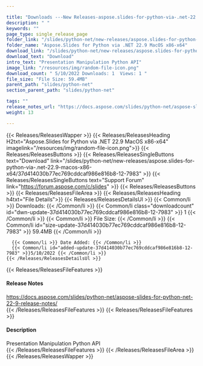 ```yaml
---

title: "Downloads ---New Releases-aspose.slides-for-python-via-.net-22.9-macos-x86-x64"
description: " "
keywords: ""
page_type: single_release_page
folder_link: "/slides/python-net/new-releases/aspose.slides-for-python-via-.net-22.9-macos-x86-x64/"
folder_name: "Aspose.Slides for Python via .NET 22.9 MacOS x86-x64"
download_link: "/slides/python-net/new-releases/aspose.slides-for-python-via-.net-22.9-macos-x86-x64/37d414030b77ec769cddcaf986e816b8-12-7983"
download_text: "Download"
intro_text: "Presentation Manipulation Python API"
image_link: "/resources/img/random-file-icon.png"
download_count: " 5/10/2022 Downloads: 1  Views: 1 "
file_size: "File Size: 59.4MB"
parent_path: "slides/python-net"
section_parent_path: "slides/python-net"

tags: ""
release_notes_url: "https://docs.aspose.com/slides/python-net/aspose-slides-for-python-net-22-9-release-notes/"
weight: 13

---
```


{{< Releases/ReleasesWapper >}}
  {{< Releases/ReleasesHeading H2txt="Aspose.Slides for Python via .NET 22.9 MacOS x86-x64" imagelink="/resources/img/random-file-icon.png">}}
  {{< Releases/ReleasesButtons >}}
    {{< Releases/ReleasesSingleButtons text="Download" link="/slides/python-net/new-releases/aspose.slides-for-python-via-.net-22.9-macos-x86-x64/37d414030b77ec769cddcaf986e816b8-12-7983" >}}
    {{< Releases/ReleasesSingleButtons text="Support Forum" link="https://forum.aspose.com/c/slides" >}}
  {{< Releases/ReleasesButtons >}}
  {{< Releases/ReleasesFileArea >}}
    {{< Releases/ReleasesHeading h4txt="File Details">}}
    {{< Releases/ReleasesDetailsUl >}}
      {{< Common/li >}} Downloads: {{< /Common/li >}}
      {{< Common/li class="downloadcount" id="dwn-update-37d414030b77ec769cddcaf986e816b8-12-7983" >}} 1 {{< /Common/li >}}
      {{< Common/li >}} File Size: {{< /Common/li >}}
      {{< Common/li id="size-update-37d414030b77ec769cddcaf986e816b8-12-7983" >}} 59.4MB {{< /Common/li >}}

      {{< Common/li >}} Date Added: {{< /Common/li >}}
      {{< Common/li id="added-update-37d414030b77ec769cddcaf986e816b8-12-7983" >}}5/10/2022 {{< /Common/li >}}
    {{< /Releases/ReleasesDetailsUl >}}

  {{< Releases/ReleasesFileFeatures >}}
      <h4>Release Notes</h4><div><a href='https://docs.aspose.com/slides/python-net/aspose-slides-for-python-net-22-9-release-notes/'>https://docs.aspose.com/slides/python-net/aspose-slides-for-python-net-22-9-release-notes/</a></div>
  {{< /Releases/ReleasesFileFeatures >}}
  {{< Releases/ReleasesFileFeatures >}}
      <h4>Description</h4><div class="HTMLDescription">Presentation Manipulation Python API</div>
  {{< /Releases/ReleasesFileFeatures >}}
 {{< /Releases/ReleasesFileArea >}}
{{< /Releases/ReleasesWapper >}}



